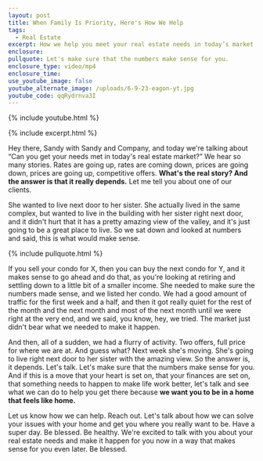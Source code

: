```yaml
---
layout: post
title: When Family Is Priority, Here's How We Help
tags:
  - Real Estate
excerpt: How we help you meet your real estate needs in today’s market.
enclosure:
pullquote: Let's make sure that the numbers make sense for you.
enclosure_type: video/mp4
enclosure_time:
use_youtube_image: false
youtube_alternate_image: /uploads/6-9-23-eagon-yt.jpg
youtube_code: qqRydrnva3I
---
```

{% include youtube.html %}

{% include excerpt.html %}

Hey there, Sandy with Sandy and Company, and today we're talking about “Can you get your needs met in today's real estate market?” We hear so many stories. Rates are going up, rates are coming down, prices are going down, prices are going up, competitive offers. **What's the real story? And the answer is that it really depends.** Let me tell you about one of our clients.

She wanted to live next door to her sister. She actually lived in the same complex, but wanted to live in the building with her sister right next door, and it didn't hurt that it has a pretty amazing view of the valley, and it's just going to be a great place to live. So we sat down and looked at numbers and said, this is what would make sense.

{% include pullquote.html %}

If you sell your condo for X, then you can buy the next condo for Y, and it makes sense to go ahead and do that, as you're looking at retiring and settling down to a little bit of a smaller income. She needed to make sure the numbers made sense, and we listed her condo. We had a good amount of traffic for the first week and a half, and then it got really quiet for the rest of the month and the next month and most of the next month until we were right at the very end, and we said, you know, hey, we tried. The market just didn't bear what we needed to make it happen.

And then, all of a sudden, we had a flurry of activity. Two offers, full price for where we are at. And guess what? Next week she's moving. She's going to live right next door to her sister with the amazing view. So the answer is, it depends. Let's talk. Let's make sure that the numbers make sense for you. And if this is a move that your heart is set on, that your finances are set on, that something needs to happen to make life work better, let's talk and see what we can do to help you get there because **we want you to be in a home that feels like home.**

Let us know how we can help. Reach out. Let's talk about how we can solve your issues with your home and get you where you really want to be. Have a super day. Be blessed. Be healthy. We're excited to talk with you about your real estate needs and make it happen for you now in a way that makes sense for you even later. Be blessed.